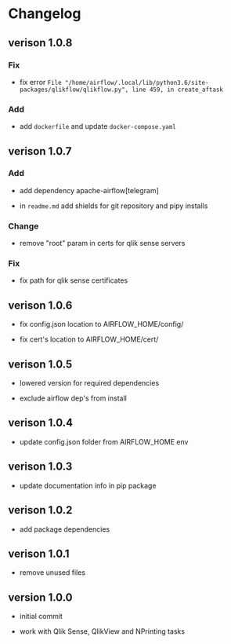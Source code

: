 # Changelog

## verison 1.0.8

### Fix

- fix error `File "/home/airflow/.local/lib/python3.6/site-packages/qlikflow/qlikflow.py", line 459, in create_aftask`

### Add

- add `dockerfile` and update `docker-compose.yaml`

## verison 1.0.7

### Add

- add dependency apache-airflow[telegram]

- in `readme.md` add shields for git repository and pipy installs

### Change

- remove "root" param in certs for qlik sense servers

### Fix

- fix path for qlik sense certificates


## verison 1.0.6

- fix config.json location to AIRFLOW_HOME/config/

- fix cert's location to AIRFLOW_HOME/cert/

## verison 1.0.5

- lowered version for required dependencies

- exclude airflow dep's from install

## verison 1.0.4

- update config.json folder from AIRFLOW_HOME env

## verison 1.0.3

- update documentation info in pip package

## verison 1.0.2

- add package dependencies

## verison 1.0.1

- remove unused files

## version 1.0.0

- initial commit

- work with Qlik Sense, QlikView and NPrinting tasks
